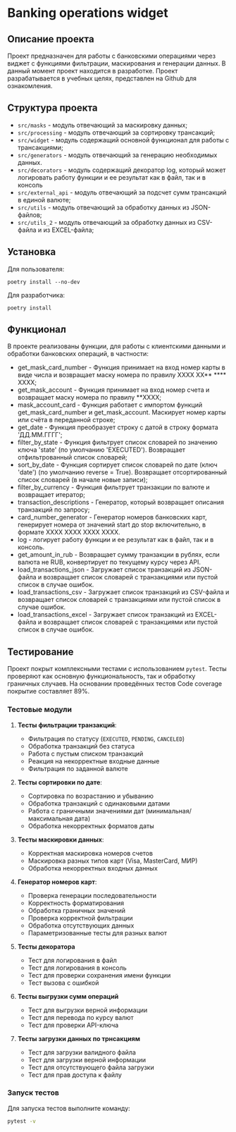 # Banking operations widget

## Описание проекта

Проект предназначен для работы с банковскими операциями через виджет с функциями 
фильтрации, маскирования и генерации данных. В данный момент проект находится в разработке.
Проект разрабатывается в учебных целях, представлен на Github для ознакомления.

## Структура проекта

* `src/masks` - модуль отвечающий за маскировку данных;
* `src/processing` - модуль отвечающий за сортировку трансакций;
* `src/widget` - модуль содержащий основной функционал для работы с трансакциями;
* `src/generators` - модуль отвечающий за генерацию необходимых данных.
* `src/decorators` - модуль содержащий декоратор log, который может логировать 
                     работу функции и ее результат как в файл, так и в консоль
* `src/external_api` - модуль отвечающий за подсчет сумм трансакций в единой валюте;
* `src/utils` - модуль отвечающий за обработку данных из JSON-файлов;
* `src/utils_2` - модуль отвечающий за обработку данных из CSV-файла и из EXCEL-файла;

## Установка

Для пользователя:

```
poetry install --no-dev
```

Для разработчика:

```
poetry install
```

## Функционал

В проекте реализованы функции, для работы с клиентскими данными и обработки банковских операций, в частности:

- get_mask_card_number - Функция принимает на вход номер карты в виде числа и возвращает маску номера по правилу XXXX XX** **** XXXX;
- get_mask_account - Функция принимает на вход номер счета и возвращает маску номера по правилу **XXXX;
- mask_account_card - Функция работает с импортом функций get_mask_card_number и get_mask_account. 
                      Маскирует номер карты или счёта в переданной строке;
- get_date - Функция преобразует строку с датой в строку формата 'ДД.ММ.ГГГГ';
- filter_by_state - Функция фильтрует список словарей по значению ключа 'state' (по умолчанию 'EXECUTED').
                    Возвращает отфильтрованный список словарей;
- sort_by_date - Функция сортирует список словарей по дате (ключ 'date') (по умолчанию reverse = True).
                 Возвращает отсортированный список словарей (в начале новые записи);
- filter_by_currency - Функция фильтрует транзакции по валюте и возвращает итератор;
- transaction_descriptions - Генератор, который возвращает описания транзакций по запросу;
- card_number_generator - Генератор номеров банковских карт, генерирует номера от значений start до stop
    включительно, в формате XXXX XXXX XXXX XXXX.
- log - логирует работу функции и ее результат как в файл, так и в консоль.
- get_amount_in_rub - Возвращает сумму транзакции в рублях, если валюта не RUB, конвертирует по текущему курсу через API.
- load_transactions_json - Загружает список транзакций из JSON-файла и возвращает список словарей с транзакциями или 				   пустой список в случае ошибок.
- load_transactions_csv - Загружает список транзакций из CSV-файла и возвращает список словарей с транзакциями или пустой 			  список в случае ошибок.
- load_transactions_excel - Загружает список транзакций из EXCEL-файла и возвращает список словарей с транзакциями или 				    пустой список в случае ошибок.

## Тестирование

Проект покрыт комплексными тестами с использованием `pytest`. Тесты проверяют как основную функциональность, 
так и обработку граничных случаев. На основании проведённых тестов Code coverage покрытие составляет 89%.

### Тестовые модули

1. **Тесты фильтрации транзакций**:
   - Фильтрация по статусу (`EXECUTED`, `PENDING`, `CANCELED`)
   - Обработка транзакций без статуса
   - Работа с пустым списком транзакций
   - Реакция на некорректные входные данные
   - Фильтрация по заданной валюте

2. **Тесты сортировки по дате**:
   - Сортировка по возрастанию и убыванию
   - Обработка транзакций с одинаковыми датами
   - Работа с граничными значениями дат (минимальная/максимальная дата)
   - Обработка некорректных форматов даты

3. **Тесты маскировки данных**:
   - Корректная маскировка номеров счетов
   - Маскировка разных типов карт (Visa, MasterCard, МИР)
   - Обработка некорректных входных данных
   
4. **Генератор номеров карт**:
   - Проверка генерации последовательности
   - Корректность форматирования
   - Обработка граничных значений
   - Проверка корректной фильтрации
   - Обработка отсутствующих данных
   - Параметризованные тесты для разных валют
5. **Тесты декоратора**
   - Тест для логирования в файл
   - Тест для логирования в консоль
   - Тест для проверки сохранения имени функции
   - Тест вызова с ошибкой
6. **Тесты выгрузки сумм операций**
   - Тест для выгрузки верной информации
   - Тест для перевода по курсу валют
   - Тест для проверки API-ключа
7. **Тесты загрузки данных по трнсакциям**
   - Тест для загрузки валидного файла
   - Тест для загрузки верной информации
   - Тест для отсутствующего файла загрузки
   - Тест для прав доступа к файлу

### Запуск тестов

Для запуска тестов выполните команду:

```bash
pytest -v